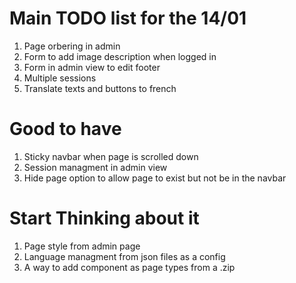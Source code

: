 # Main TODO list for the 14/01
1. Page orbering in admin
2. Form to add image description when logged in
3. Form in admin view to edit footer
4. Multiple sessions
5. Translate texts and buttons to french

# Good to have
1. Sticky navbar when page is scrolled down
2. Session managment in admin view
3. Hide page option to allow page to exist but not be in the navbar

# Start Thinking about it
1. Page style from admin page
2. Language managment from json files as a config
3. A way to add component as page types from a .zip
